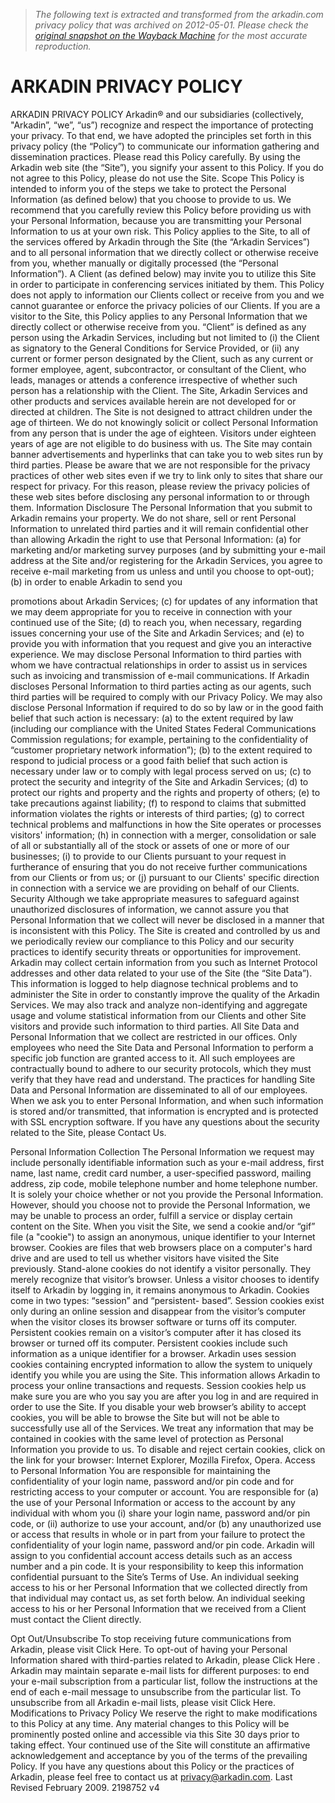 > *The following text is extracted and transformed from the arkadin.com privacy policy that was archived on 2012-05-01. Please check the [original snapshot on the Wayback Machine](https://web.archive.org/web/20120501024820id_/http%3A//www.arkadin.com/documents/en/ArkadinPrivacyPolicy.pdf) for the most accurate reproduction.*

# ARKADIN PRIVACY POLICY

ARKADIN PRIVACY POLICY
Arkadin® and our subsidiaries (collectively, "Arkadin”, “we”, “us”) recognize and respect the
importance of protecting your privacy. To that end, we have adopted the principles set forth
in this privacy policy (the “Policy”) to communicate our information gathering and
dissemination practices.
Please read this Policy carefully. By using the Arkadin web site (the “Site”), you signify your
assent to this Policy. If you do not agree to this Policy, please do not use the Site.
Scope
This Policy is intended to inform you of the steps we take to protect the Personal Information
(as defined below) that you choose to provide to us. We recommend that you carefully
review this Policy before providing us with your Personal Information, because you are
transmitting your Personal Information to us at your own risk.
This Policy applies to the Site, to all of the services offered by Arkadin through the Site (the
“Arkadin Services”) and to all personal information that we directly collect or otherwise
receive from you, whether manually or digitally processed (the “Personal Information”). A
Client (as defined below) may invite you to utilize this Site in order to participate in
conferencing services initiated by them. This Policy does not apply to information our Clients
collect or receive from you and we cannot guarantee or enforce the privacy policies of our
Clients. If you are a visitor to the Site, this Policy applies to any Personal Information that we
directly collect or otherwise receive from you. “Client” is defined as any person using the
Arkadin Services, including but not limited to (i) the Client as signatory to the General
Conditions for Service Provided, or (ii) any current or former person designated by the Client,
such as any current or former employee, agent, subcontractor, or consultant of the Client,
who leads, manages or attends a conference irrespective of whether such person has a
relationship with the Client.
The Site, Arkadin Services and other products and services available herein are not
developed for or directed at children. The Site is not designed to attract children under the
age of thirteen. We do not knowingly solicit or collect Personal Information from any person
that is under the age of eighteen. Visitors under eighteen years of age are not eligible to do
business with us.
The Site may contain banner advertisements and hyperlinks that can take you to web sites
run by third parties. Please be aware that we are not responsible for the privacy practices of
other web sites even if we try to link only to sites that share our respect for privacy. For this
reason, please review the privacy policies of these web sites before disclosing any personal
information to or through them.
Information Disclosure
The Personal Information that you submit to Arkadin remains your property. We do not
share, sell or rent Personal Information to unrelated third parties and it will remain
confidential other than allowing Arkadin the right to use that Personal Information: (a) for
marketing and/or marketing survey purposes (and by submitting your e-mail address at the
Site and/or registering for the Arkadin Services, you agree to receive e-mail marketing from
us unless and until you choose to opt-out); (b) in order to enable Arkadin to send you


promotions about Arkadin Services; (c) for updates of any information that we may deem
appropriate for you to receive in connection with your continued use of the Site; (d) to reach
you, when necessary, regarding issues concerning your use of the Site and Arkadin
Services; and (e) to provide you with information that you request and give you an interactive
experience.
We may disclose Personal Information to third parties with whom we have contractual
relationships in order to assist us in services such as invoicing and transmission of e-mail
communications. If Arkadin discloses Personal Information to third parties acting as our
agents, such third parties will be required to comply with our Privacy Policy.
We may also disclose Personal Information if required to do so by law or in the good faith
belief that such action is necessary: (a) to the extent required by law (including our
compliance with the United States Federal Communications Commission regulations; for
example, pertaining to the confidentiality of “customer proprietary network information”); (b)
to the extent required to respond to judicial process or a good faith belief that such action is
necessary under law or to comply with legal process served on us; (c) to protect the security
and integrity of the Site and Arkadin Services; (d) to protect our rights and property and the
rights and property of others; (e) to take precautions against liability; (f) to respond to claims
that submitted information violates the rights or interests of third parties; (g) to correct
technical problems and malfunctions in how the Site operates or processes visitors'
information; (h) in connection with a merger, consolidation or sale of all or substantially all of
the stock or assets of one or more of our businesses; (i) to provide to our Clients pursuant to
your request in furtherance of ensuring that you do not receive further communications from
our Clients or from us; or (j) pursuant to our Clients' specific direction in connection with a
service we are providing on behalf of our Clients.
Security
Although we take appropriate measures to safeguard against unauthorized disclosures of
information, we cannot assure you that Personal Information that we collect will never be
disclosed in a manner that is inconsistent with this Policy. The Site is created and controlled
by us and we periodically review our compliance to this Policy and our security practices to
identify security threats or opportunities for improvement.
Arkadin may collect certain information from you such as Internet Protocol addresses and
other data related to your use of the Site (the “Site Data”). This information is logged to help
diagnose technical problems and to administer the Site in order to constantly improve the
quality of the Arkadin Services. We may also track and analyze non-identifying and
aggregate usage and volume statistical information from our Clients and other Site visitors
and provide such information to third parties.
All Site Data and Personal Information that we collect are restricted in our offices. Only
employees who need the Site Data and Personal Information to perform a specific job
function are granted access to it. All such employees are contractually bound to adhere to
our security protocols, which they must verify that they have read and understand. The
practices for handling Site Data and Personal Information are disseminated to all of our
employees. When we ask you to enter Personal Information, and when such information is
stored and/or transmitted, that information is encrypted and is protected with SSL encryption
software.
If you have any questions about the security related to the Site, please Contact Us.


Personal Information Collection
The Personal Information we request may include personally identifiable information such as
your e-mail address, first name, last name, credit card number, a user-specified password,
mailing address, zip code, mobile telephone number and home telephone number. It is
solely your choice whether or not you provide the Personal Information. However, should you
choose not to provide the Personal Information, we may be unable to process an order, fulfill
a service or display certain content on the Site.
When you visit the Site, we send a cookie and/or “gif” file (a "cookie") to assign an
anonymous, unique identifier to your Internet browser. Cookies are files that web browsers
place on a computer's hard drive and are used to tell us whether visitors have visited the Site
previously.
Stand-alone cookies do not identify a visitor personally. They merely recognize that visitor’s
browser. Unless a visitor chooses to identify itself to Arkadin by logging in, it remains
anonymous to Arkadin.           Cookies come in two types:           “session” and “persistent-
based”. Session cookies exist only during an online session and disappear from the visitor’s
computer when the visitor closes its browser software or turns off its computer. Persistent
cookies remain on a visitor’s computer after it has closed its browser or turned off its
computer. Persistent cookies include such information as a unique identifier for a browser.
Arkadin uses session cookies containing encrypted information to allow the system to
uniquely identify you while you are using the Site. This information allows Arkadin to process
your online transactions and requests. Session cookies help us make sure you are who you
say you are after you log in and are required in order to use the Site. If you disable your web
browser’s ability to accept cookies, you will be able to browse the Site but will not be able to
successfully use all of the Services. We treat any information that may be contained in
cookies with the same level of protection as Personal Information you provide to us.
To disable and reject certain cookies, click on the link for your browser: Internet
Explorer, Mozilla Firefox, Opera.
Access to Personal Information
You are responsible for maintaining the confidentiality of your login name, password and/or
pin code and for restricting access to your computer or account. You are responsible for (a)
the use of your Personal Information or access to the account by any individual with whom
you (i) share your login name, password and/or pin code, or (ii) authorize to use your account,
and/or (b) any unauthorized use or access that results in whole or in part from your failure to
protect the confidentiality of your login name, password and/or pin code.
Arkadin will assign to you confidential account access details such as an access number and
a pin code. It is your responsibility to keep this information confidential pursuant to the Site’s
Terms of Use.
An individual seeking access to his or her Personal Information that we collected directly
from that individual may contact us, as set forth below. An individual seeking access to his
or her Personal Information that we received from a Client must contact the Client directly.


Opt Out/Unsubscribe
To stop receiving future communications from Arkadin, please visit Click Here. To opt-out of
having your Personal Information shared with third-parties related to Arkadin, please Click
Here . Arkadin may maintain separate e-mail lists for different purposes: to end your e-mail
subscription from a particular list, follow the instructions at the end of each e-mail message to
unsubscribe from the particular list. To unsubscribe from all Arkadin e-mail lists, please visit
Click Here.
Modifications to Privacy Policy
We reserve the right to make modifications to this Policy at any time. Any material changes
to this Policy will be prominently posted online and accessible via this Site 30 days prior to
taking effect. Your continued use of the Site will constitute an affirmative acknowledgement
and acceptance by you of the terms of the prevailing Policy.
           If you have any questions about this Policy or the practices of Arkadin, please
                       feel free to contact us at privacy@arkadin.com.
Last Revised February 2009.
2198752 v4

